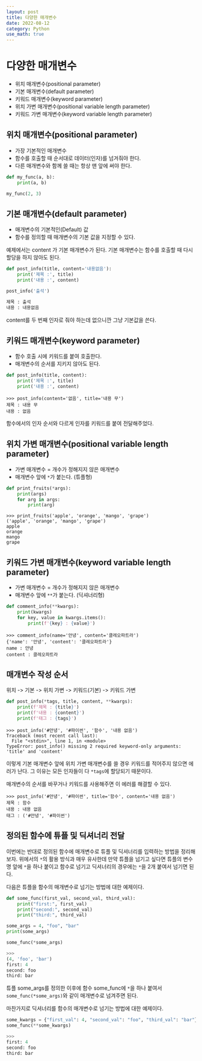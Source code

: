```yaml
---
layout: post
title: 다양한 매개변수
date: 2022-08-12
category: Python
use_math: true
---
```


# 다양한 매개변수


- 위치 매개변수(positional parameter)
- 기본 매개변수(default parameter)
- 키워드 매개변수(keyword parameter)
- 위치 가변 매개변수(positional variable length parameter)
- 키워드 가변 매개변수(keyword variable length parameter)

## 위치 매개변수(positional parameter)

- 가장 기본적인 매개변수
- 함수를 호출할 때 순서대로 데이터(인자)를 넘겨줘야 한다.
- 다른 매개변수와 함께 쓸 때는 항상 맨 앞에 써야 한다.

```python
def my_func(a, b):
    print(a, b)

my_func(2, 3)
```

## 기본 매개변수(default parameter)

- 매개변수의 기본적인(Default) 값
- 함수를 정의할 때 매개변수의 기본 값을 지정할 수 있다. 

예제에서는 content 가 기본 매개변수가 된다. 기본 매개변수는 함수를 호출할 때 다시 할당을 하지 않아도 된다.

```python
def post_info(title, content='내용없음'):
    print('제목 :', title)
    print('내용 :', content)

post_info('출석')

제목 : 출석
내용 : 내용없음
```

content를 두 번째 인자로 줘야 하는데 없으니깐 그냥 기본값을 쓴다.

## 키워드 매개변수(keyword parameter)

- 함수 호출 시에 키워드를 붙여 호출한다.
- 매개변수의 순서를 지키지 않아도 된다.

```python
def post_info(title, content):
    print('제목 :', title)
    print('내용 :', content)
```

```
>>> post_info(content='없음', title='내용 무')
제목 : 내용 무
내용 : 없음
```

함수에서의 인자 순서와 다르게 인자를 키워드를 붙여 전달해주었다. 

## 위치 가변 매개변수(positional variable length parameter)

- 가변 매개변수 = 개수가 정해지지 않은 매개변수
- 매개변수 앞에 `*`가 붙는다. (튜플형)

```python
def print_fruits(*args):
    print(args)
    for arg in args:
        print(arg)
```
```
>>> print_fruits('apple', 'orange', 'mango', 'grape')
('apple', 'orange', 'mango', 'grape')
apple
orange
mango
grape
```


## 키워드 가변 매개변수(keyword variable length parameter)

- 가변 매개변수 = 개수가 정해지지 않은 매개변수
- 매개변수 앞에 `**`가 붙는다. (딕셔너리형)

```python
def comment_info(**kwargs):
    print(kwargs)
    for key, value in kwargs.items():
        print(f'{key} : {value}')
```

```
>>> comment_info(name='안녕', content='클레오파트라')
{'name': '안녕', 'content': '클레오파트라'}
name : 안녕
content : 클레오파트라
```

## 매개변수 작성 순서

위치 -> 기본 -> 위치 가변 -> 키워드(기본) -> 키워드 가변

```python
def post_info(*tags, title, content, **kwargs):
    print(f'제목 : {title}')
    print(f'내용 : {content}')
    print(f'태그 : {tags}')
```

```
>>> post_info('#안녕', '#파이썬', '함수', '내용 없음')
Traceback (most recent call last):
  File "<stdin>", line 1, in <module>
TypeError: post_info() missing 2 required keyword-only arguments: 'title' and 'content'
```
이렇게 기본 매개변수 앞에 위치 가변 매개변수를 쓸 경우 키워드를 적어주지 않으면 에러가 난다. 그 이유는 모든 인자들이 다 `*tags`에 할당되기 때문이다.

매개변수의 순서를 바꾸거나 키워드를 사용해주면 이 에러를 해결할 수 있다.

```
>>> post_info('#안녕', '#파이썬', title='함수', content='내용 없음')
제목 : 함수
내용 : 내용 없음
태그 : ('#안녕', '#파이썬')
```

## 정의된 함수에 튜플 및 딕셔너리 전달

이번에는 반대로 정의된 함수에 매개변수로 튜플 및 딕셔너리를 입력하는 방법을 정리해보자. 위에서의 `*`의 활용 방식과 매우 유사한데 만약 튜플을 넘기고 싶다면 튜플의 변수명 앞에 `*`을 하나 붙이고 함수로 넘기고 딕셔너리의 경우에는 `*`을 2개 붙여서 넘기면 된다.

다음은 튜플을 함수의 매개변수로 넘기는 방법에 대한 예제이다.

```python
def some_func(first_val, second_val, third_val):
    print("first:", first_val)
    print("second:", second_val)
    print("third:", third_val)

some_args = 4, "foo", "bar"
print(some_args)

some_func(*some_args)

>>>
(4, 'foo', 'bar')
first: 4
second: foo
third: bar
```
튜플 some_args를 정의한 이후에 함수 some_func에 `*`을 하나 붙여서 `some_func(*some_args)`와 같이 매개변수로 넘겨주면 된다. 

마찬가지로 딕셔너리를 함수의 매개변수로 넘기는 방법에 대한 예제이다.

```python
some_kwargs = {"first_val": 4, "second_val": "foo", "third_val": "bar"}
some_func(**some_kwargs)

>>> 
first: 4
second: foo
third: bar
```



